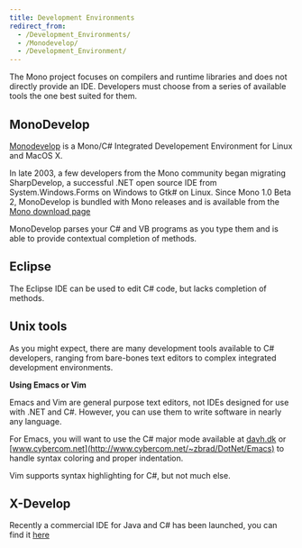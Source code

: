 ```yaml
---
title: Development Environments
redirect_from:
  - /Development_Environments/
  - /Monodevelop/
  - /Development_Environment/
---
```


The Mono project focuses on compilers and runtime libraries and does not directly provide an IDE. Developers must choose from a series of available tools the one best suited for them.

MonoDevelop
-----------

[Monodevelop](http://www.monodevelop.org) is a Mono/C# Integrated Developement Environment for Linux and MacOS X.

In late 2003, a few developers from the Mono community began migrating SharpDevelop, a successful .NET open source IDE from System.Windows.Forms on Windows to Gtk# on Linux. Since Mono 1.0 Beta 2, MonoDevelop is bundled with Mono releases and is available from the [Mono download page](/download/)

MonoDevelop parses your C# and VB programs as you type them and is able to provide contextual completion of methods.

Eclipse
-------

The Eclipse IDE can be used to edit C# code, but lacks completion of methods.

Unix tools
----------

As you might expect, there are many development tools available to C# developers, ranging from bare-bones text editors to complex integrated development environments.

**Using Emacs or Vim**

Emacs and Vim are general purpose text editors, not IDEs designed for use with .NET and C#. However, you can use them to write software in nearly any language.

For Emacs, you will want to use the C# major mode available at [davh.dk](http://davh.dk/script) or [www.cybercom.net](http://www.cybercom.net/~zbrad/DotNet/Emacs) to handle syntax coloring and proper indentation.

Vim supports syntax highlighting for C#, but not much else.

X-Develop
---------

Recently a commercial IDE for Java and C# has been launched, you can find it [here](http://www.x-develop.com/)

